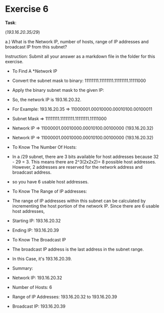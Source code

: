 # Exercise 6


 **Task**:


 (*193.16.20.35/29*)

 a.) What is the Network IP, number of hosts, range of IP addresses and broadcast IP from this subnet?

Instruction: Submit all your answer as a markdown file in the folder for this exercise.


- To Find A **Network* IP
- Convert the subnet mask to binary: 11111111.11111111.11111111.11111000
- Apply the binary subnet mask to the given IP:
- So, the network IP is 193.16.20.32.
- For Example: 193.16.20.35  => 11000001.00010000.00010100.00100011
-  Subnet Mask    => 11111111.11111111.11111111.11111000
-  Network IP     => 11000001.00010000.00010100.00100000 (193.16.20.32)
-  Network IP     => 11000001.00010000.00010100.00100000 (193.16.20.32)


- To Know The Number Of Hosts:
- In a /29 subnet, there are 3 bits available for host addresses because 32 - 29 = 3. This means there are 2^3(2x2x2)= 8 possible host addresses. However, 2 addresses are reserved for the network address and broadcast address.
-  so you have 6 usable host addresses.


- To Know The Range of IP addresses:
- The range of IP addresses within this subnet can be calculated by incrementing the host portion of the network IP. Since there are 6 usable host addresses,
- Starting IP: 193.16.20.32
- Ending IP: 193.16.20.39


- To Know The Broadcast IP
- The broadcast IP address is the last address in the subnet range.
- In this Case, it's 193.16.20.39.


- Summary:
- Network IP: 193.16.20.32
- Number of Hosts: 6
- Range of IP Addresses: 193.16.20.32 to 193.16.20.39
- Broadcast IP: 193.16.20.39




  
